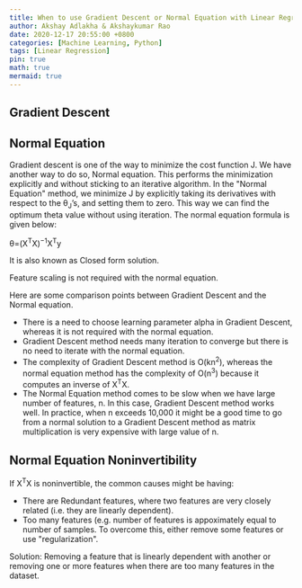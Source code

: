 ```yaml
---
title: When to use Gradient Descent or Normal Equation with Linear Regression.
author: Akshay Adlakha & Akshaykumar Rao
date: 2020-12-17 20:55:00 +0800
categories: [Machine Learning, Python]
tags: [Linear Regression]
pin: true
math: true 
mermaid: true
---
```



## Gradient Descent

## Normal Equation

Gradient descent is one of the way to minimize the cost function J. We have another way to do so, Normal equation. This performs the minimization explicitly and without sticking to an iterative algorithm. In the "Normal Equation" method, we minimize J by explicitly taking its derivatives with respect to the θ<sub>J</sub>’s, and setting them to zero. This way we can find the optimum theta value without using iteration. The normal equation formula is given below: 

θ=(X<sup>T</sup>X)<sup>−1</sup>X<sup>T</sup>y

It is also known as Closed form solution.

Feature scaling is not required with the normal equation.

Here are some comparison points between Gradient Descent and the Normal equation.

- There is a need to choose learning parameter alpha in Gradient Descent, whereas it is not required with the normal equation.
- Gradient Descent method needs many iteration to converge but there is no need to iterate with the normal equation.
- The complexity of Gradient Descent method is O(kn<sup>2</sup>), whereas the normal equation method has the complexity of O(n<sup>3</sup>) because it computes an inverse of X<sup>T</sup>X.
- The Normal Equation method comes to be slow when we have large number of features, n. In this case, Gradient Descent method works well. In practice, when n exceeds 10,000 it might be a good time to go from a normal solution to a Gradient Descent method as matrix multiplication is very expensive with large value of n.


## Normal Equation Noninvertibility

If X<sup>T</sup>X is noninvertible, the common causes might be having:

- There are Redundant features, where two features are very closely related (i.e. they are linearly dependent).
- Too many features (e.g. number of features is appoximately equal to number of samples. To overcome this, either remove some features or use "regularization".

Solution: Removing a feature that is linearly dependent with another or removing one or more features when there are too many features in the dataset.
